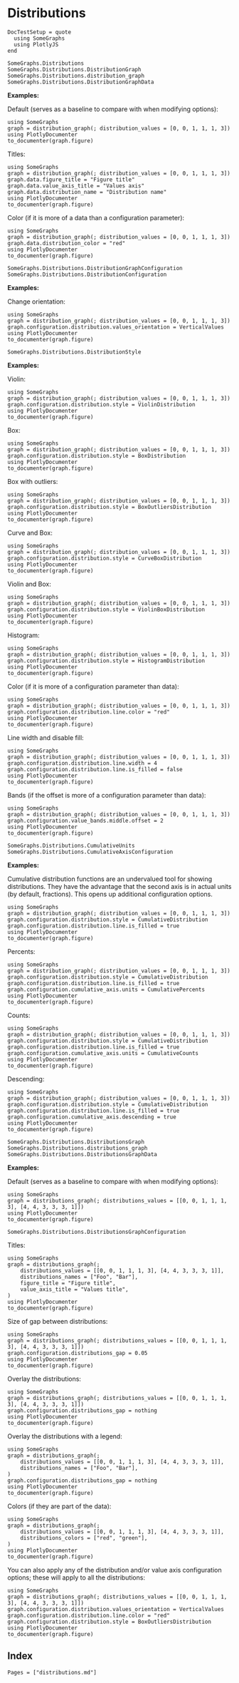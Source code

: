 # Distributions

```@meta
DocTestSetup = quote
  using SomeGraphs
  using PlotlyJS
end
```

```@docs
SomeGraphs.Distributions
SomeGraphs.Distributions.DistributionGraph
SomeGraphs.Distributions.distribution_graph
SomeGraphs.Distributions.DistributionGraphData
```

**Examples:**

Default (serves as a baseline to compare with when modifying options):

```@example
using SomeGraphs
graph = distribution_graph(; distribution_values = [0, 0, 1, 1, 1, 3])
using PlotlyDocumenter
to_documenter(graph.figure)
```

Titles:

```@example
using SomeGraphs
graph = distribution_graph(; distribution_values = [0, 0, 1, 1, 1, 3])
graph.data.figure_title = "Figure title"
graph.data.value_axis_title = "Values axis"
graph.data.distribution_name = "Distribution name"
using PlotlyDocumenter
to_documenter(graph.figure)
```

Color (if it is more of a data than a configuration parameter):

```@example
using SomeGraphs
graph = distribution_graph(; distribution_values = [0, 0, 1, 1, 1, 3])
graph.data.distribution_color = "red"
using PlotlyDocumenter
to_documenter(graph.figure)
```

```@docs
SomeGraphs.Distributions.DistributionGraphConfiguration
SomeGraphs.Distributions.DistributionConfiguration
```

**Examples:**

Change orientation:

```@example
using SomeGraphs
graph = distribution_graph(; distribution_values = [0, 0, 1, 1, 1, 3])
graph.configuration.distribution.values_orientation = VerticalValues
using PlotlyDocumenter
to_documenter(graph.figure)
```

```@docs
SomeGraphs.Distributions.DistributionStyle
```

**Examples:**

Violin:

```@example
using SomeGraphs
graph = distribution_graph(; distribution_values = [0, 0, 1, 1, 1, 3])
graph.configuration.distribution.style = ViolinDistribution
using PlotlyDocumenter
to_documenter(graph.figure)
```

Box:

```@example
using SomeGraphs
graph = distribution_graph(; distribution_values = [0, 0, 1, 1, 1, 3])
graph.configuration.distribution.style = BoxDistribution
using PlotlyDocumenter
to_documenter(graph.figure)
```

Box with outliers:

```@example
using SomeGraphs
graph = distribution_graph(; distribution_values = [0, 0, 1, 1, 1, 3])
graph.configuration.distribution.style = BoxOutliersDistribution
using PlotlyDocumenter
to_documenter(graph.figure)
```

Curve and Box:

```@example
using SomeGraphs
graph = distribution_graph(; distribution_values = [0, 0, 1, 1, 1, 3])
graph.configuration.distribution.style = CurveBoxDistribution
using PlotlyDocumenter
to_documenter(graph.figure)
```

Violin and Box:

```@example
using SomeGraphs
graph = distribution_graph(; distribution_values = [0, 0, 1, 1, 1, 3])
graph.configuration.distribution.style = ViolinBoxDistribution
using PlotlyDocumenter
to_documenter(graph.figure)
```

Histogram:

```@example
using SomeGraphs
graph = distribution_graph(; distribution_values = [0, 0, 1, 1, 1, 3])
graph.configuration.distribution.style = HistogramDistribution
using PlotlyDocumenter
to_documenter(graph.figure)
```

Color (if it is more of a configuration parameter than data):

```@example
using SomeGraphs
graph = distribution_graph(; distribution_values = [0, 0, 1, 1, 1, 3])
graph.configuration.distribution.line.color = "red"
using PlotlyDocumenter
to_documenter(graph.figure)
```

Line width and disable fill:

```@example
using SomeGraphs
graph = distribution_graph(; distribution_values = [0, 0, 1, 1, 1, 3])
graph.configuration.distribution.line.width = 4
graph.configuration.distribution.line.is_filled = false
using PlotlyDocumenter
to_documenter(graph.figure)
```

Bands (if the offset is more of a configuration parameter than data):

```@example
using SomeGraphs
graph = distribution_graph(; distribution_values = [0, 0, 1, 1, 1, 3])
graph.configuration.value_bands.middle.offset = 2
using PlotlyDocumenter
to_documenter(graph.figure)
```

```@docs
SomeGraphs.Distributions.CumulativeUnits
SomeGraphs.Distributions.CumulativeAxisConfiguration
```

**Examples:**

Cumulative distribution functions are an undervalued tool for showing distributions. They have the advantage that the
second axis is in actual units (by default, fractions). This opens up additional configuration options.

```@example
using SomeGraphs
graph = distribution_graph(; distribution_values = [0, 0, 1, 1, 1, 3])
graph.configuration.distribution.style = CumulativeDistribution
graph.configuration.distribution.line.is_filled = true
using PlotlyDocumenter
to_documenter(graph.figure)
```

Percents:

```@example
using SomeGraphs
graph = distribution_graph(; distribution_values = [0, 0, 1, 1, 1, 3])
graph.configuration.distribution.style = CumulativeDistribution
graph.configuration.distribution.line.is_filled = true
graph.configuration.cumulative_axis.units = CumulativePercents
using PlotlyDocumenter
to_documenter(graph.figure)
```

Counts:

```@example
using SomeGraphs
graph = distribution_graph(; distribution_values = [0, 0, 1, 1, 1, 3])
graph.configuration.distribution.style = CumulativeDistribution
graph.configuration.distribution.line.is_filled = true
graph.configuration.cumulative_axis.units = CumulativeCounts
using PlotlyDocumenter
to_documenter(graph.figure)
```

Descending:

```@example
using SomeGraphs
graph = distribution_graph(; distribution_values = [0, 0, 1, 1, 1, 3])
graph.configuration.distribution.style = CumulativeDistribution
graph.configuration.distribution.line.is_filled = true
graph.configuration.cumulative_axis.descending = true
using PlotlyDocumenter
to_documenter(graph.figure)
```

```@docs
SomeGraphs.Distributions.DistributionsGraph
SomeGraphs.Distributions.distributions_graph
SomeGraphs.Distributions.DistributionsGraphData
```

**Examples:**

Default (serves as a baseline to compare with when modifying options):

```@example
using SomeGraphs
graph = distributions_graph(; distributions_values = [[0, 0, 1, 1, 1, 3], [4, 4, 3, 3, 3, 1]])
using PlotlyDocumenter
to_documenter(graph.figure)
```

```@docs
SomeGraphs.Distributions.DistributionsGraphConfiguration
```

Titles:

```@example
using SomeGraphs
graph = distributions_graph(;
    distributions_values = [[0, 0, 1, 1, 1, 3], [4, 4, 3, 3, 3, 1]],
    distributions_names = ["Foo", "Bar"],
    figure_title = "Figure title",
    value_axis_title = "Values title",
)
using PlotlyDocumenter
to_documenter(graph.figure)
```

Size of gap between distributions:

```@example
using SomeGraphs
graph = distributions_graph(; distributions_values = [[0, 0, 1, 1, 1, 3], [4, 4, 3, 3, 3, 1]])
graph.configuration.distributions_gap = 0.05
using PlotlyDocumenter
to_documenter(graph.figure)
```

Overlay the distributions:

```@example
using SomeGraphs
graph = distributions_graph(; distributions_values = [[0, 0, 1, 1, 1, 3], [4, 4, 3, 3, 3, 1]])
graph.configuration.distributions_gap = nothing
using PlotlyDocumenter
to_documenter(graph.figure)
```

Overlay the distributions with a legend:

```@example
using SomeGraphs
graph = distributions_graph(;
    distributions_values = [[0, 0, 1, 1, 1, 3], [4, 4, 3, 3, 3, 1]],
    distributions_names = ["Foo", "Bar"],
)
graph.configuration.distributions_gap = nothing
using PlotlyDocumenter
to_documenter(graph.figure)
```

Colors (if they are part of the data):

```@example
using SomeGraphs
graph = distributions_graph(;
    distributions_values = [[0, 0, 1, 1, 1, 3], [4, 4, 3, 3, 3, 1]],
    distributions_colors = ["red", "green"],
)
using PlotlyDocumenter
to_documenter(graph.figure)
```

You can also apply any of the distribution and/or value axis configuration options; these will apply to all the distributions:

```@example
using SomeGraphs
graph = distributions_graph(; distributions_values = [[0, 0, 1, 1, 1, 3], [4, 4, 3, 3, 3, 1]])
graph.configuration.distribution.values_orientation = VerticalValues
graph.configuration.distribution.line.color = "red"
graph.configuration.distribution.style = BoxOutliersDistribution
using PlotlyDocumenter
to_documenter(graph.figure)
```

## Index

```@index
Pages = ["distributions.md"]
```
